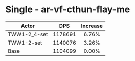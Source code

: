 # Single - ar-vf-cthun-flay-me
| Actor | DPS | Increase |
|---|:---:|:---:|
|TWW1-2_4-set|1178691|6.76%|
|TWW1-2-set|1140076|3.26%|
|Base|1104099|0.00%|
